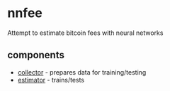 # nnfee

Attempt to estimate bitcoin fees with neural networks

## components

* [collector](collector/) - prepares data for training/testing
* [estimator](estimator/) - trains/tests
